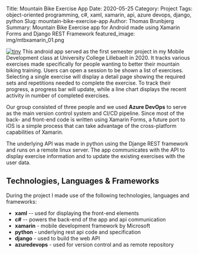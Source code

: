 Title: Mountain Bike Exercise App
Date: 2020-05-25
Category: Project
Tags: object-oriented programming, c#, xaml, xamarin, api, azure devops, django, python
Slug: mountain-bike-exercise-app
Author: Thomas Brunbjerg
Summary: Mountain Bike Exercise app for Android made using Xamarin Forms and Django REST Framework
featured_image: img/mtbxamarin_01.png

[![tiny]({filename}/img/mtbxamarin_02.jpg)]({filename}/img/mtbxamarin_02.jpg)
This android app served as the first semester project in my Mobile Development class at University College Lillebaelt in 2020. It tracks various exercises made specifically for people wanting to better their mountain biking training. Users can open a session to be shown a list of exercises. Selecting a single exercise will display a detail page showing the required sets and repetitions needed to complete the exercise. To track their progress, a progress bar will update, while a line chart displays the recent activity in number of completed exercises. 

Our group consisted of three people and we used **Azure DevOps** to serve as the main version control system and CI/CD pipeline. Since most of the back- and front-end code is written using Xamarin Forms, a future port to iOS is a simple process that can take advantage of the cross-platform capabilities of Xamarin. 

The underlying API was made in python using the Djange REST framework and runs on a remote linux server. The app communicates with the API to display exercise information and to update the existing exercises with the user data. 

## Technologies, Languages & Frameworks

During the project I made use of the following technologies, languages and frameworks:

- **xaml** -- used for displaying the front-end elements
- **c#** -- powers the back-end of the app and api communication
- **xamarin** - mobile development framework by Microsoft
- **python** - underlying rest api code and specification
- **django** - used to build the web API
- **azuredevops** - used for version control and as remote repository





